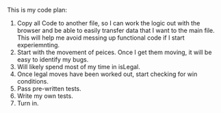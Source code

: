 This is my code plan:
1. Copy all Code to another file, so I can work the logic out with the browser
and be able to easily transfer data that I want to the main file. This will help me avoid messing up functional code if I start experiemnting.
2. Start with the movement of peices. Once I get them moving, it will be easy to identify my bugs.
3. Will likely spend most of my time in isLegal.
4. Once legal moves have been worked out, start checking for win conditions.
5. Pass pre-written tests.
6. Write my own tests.
7. Turn in.